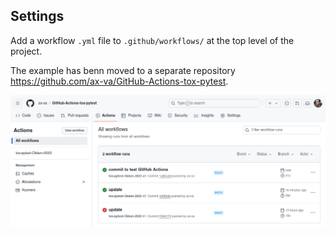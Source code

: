 ## Settings

Add a workflow `.yml` file to `.github/workflows/` at the top level of the project.

The example has benn moved to a separate repository https://github.com/ax-va/GitHub-Actions-tox-pytest.

<p align="center">
  <img src="https://github.com/ax-va/Pytest-Okken-2022/blob/main/11--tox/11-6--running-tox-with-github-actions.png" width="900" />
</p>